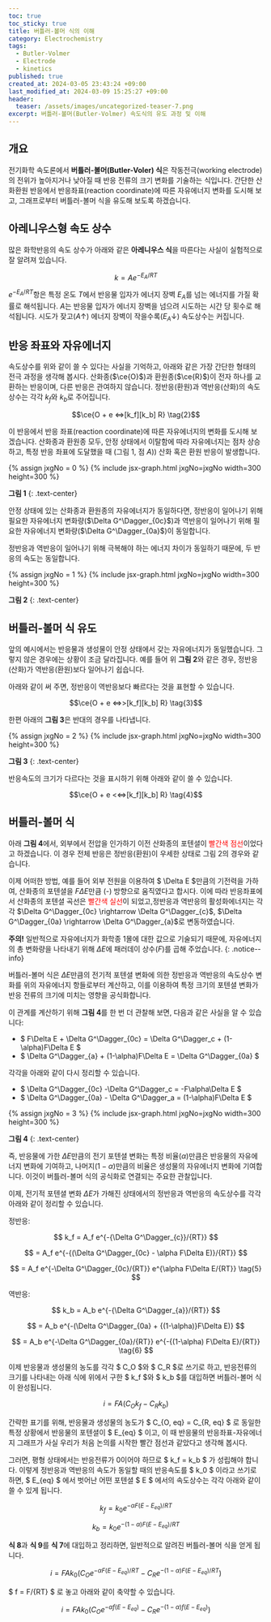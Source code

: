 ```yaml
---
toc: true
toc_sticky: true
title: 버틀러-볼머 식의 이해
category: Electrochemistry
tags:
  - Butler-Volmer
  - Electrode
  - kinetics
published: true
created_at: 2024-03-05 23:43:24 +09:00
last_modified_at: 2024-03-09 15:25:27 +09:00
header:
  teaser: /assets/images/uncategorized-teaser-7.png
excerpt: 버틀러-볼머(Butler-Volmer) 속도식의 유도 과정 및 이해
---
```


## 개요

전기화학 속도론에서 **버틀러-볼머(Butler-Voler) 식**은 작동전극(working electrode)의 전위가 높아지거나 낮아질 때 반응 전류의 크기 변화를 기술하는 식입니다.  간단한 산화환원 반응에서 반응좌표(reaction coordinate)에 따른 자유에너지 변화를 도시해 보고, 그래프로부터 버틀러-볼머 식을 유도해 보도록 하겠습니다.

## 아레니우스형 속도 상수

많은 화학반응의 속도 상수가 아래와 같은 **아레니우스 식**을 따른다는 사실이 실험적으로 잘 알려져 있습니다.

$$ k = Ae^{-E_A/RT} \tag{1}$$

$e^{-E_A/RT}$항은 특정 온도 $T$에서 반응물 입자가 에너지 장벽 $E_A$를 넘는 에너지를 가질 확률로 해석됩니다.  $A$는 반응물 입자가 에너지 장벽을 넘으려 시도하는 시간 당 횟수로 해석됩니다.  시도가 잦고($A\uparrow$) 에너지 장벽이 작을수록($E_A\downarrow$) 속도상수는 커집니다.

## 반응 좌표와 자유에너지

속도상수를 위와 같이 쓸 수 있다는 사실을 기억하고, 아래와 같은 가장 간단한 형태의 전극 과정을 생각해 봅시다.  산화종($\ce{O}$)과 환원종($\ce{R}$)이 전자 하나를 교환하는 반응이며, 다른 반응은 관여하지 않습니다.  정반응(환원)과 역반응(산화)의 속도상수는 각각 ${k_f}$와 ${k_b}$로 주어집니다.

$$\ce{O + e <=>[k_f][k_b] R} \tag{2}$$

이 반응에서 반응 좌표(reaction coordinate)에 따른 자유에너지의 변화를 도시해 보겠습니다.  산화종과 환원종 모두, 안정 상태에서 이탈함에 따라 자유에너지는 점차 상승하고, 특정 반응 좌표에 도달했을 때 (그림 1, 점 $A$)) 산화 혹은 환원 반응이 발생합니다.

{% assign jxgNo = 0 %}
{% include jsx-graph.html jxgNo=jxgNo width=300 height=300 %}

<script>
  var board = JXG.JSXGraph.initBoard('{{ "jxg" | append: jxgNo }}', {boundingbox: [-4, 4, 4, -1], axis:false, showCopyright:false, showNavigation:false});
  var gibbsO = board.create('functiongraph', [function(x){return gibbs(1.5, x+2);}, -3.5, 3.5],{name:'Gibbs', withLabel:false, strokeColor:'red'});
  var gibbsR = board.create('functiongraph', [function(x){return gibbs(1.5, -1*(x-2));}, -3.5, 3.5],{name:'Gibbs', withLabel:false, strokeColor:'blue'});
  var textR = board.create('text', [2.3, -0.5, "R"], {fontSize:16, fixed:true});
  var textO = board.create('text', [-3, -0.5, "O+e<sup>-</sup>"], {fontSize:16, fixed:true});
  var textG0c = board.create('text', [-3.7, 1, "ΔG<sup>&#8225;</sup><sub>0c</sub>"], {fontSize:16, fixed:true});
  var textG0a = board.create('text', [2.6, 1, "ΔG<sup>&#8225;</sup><sub>0a</sub>"], {fontSize:16, fixed:true});
  var p2 = board.create('point', [0, 1.91], {name: 'A', size:2, fixed:true});
  var p3 = board.create('point', [-3, 1.91], {visible:false, fixed:true});
  var p4 = board.create('point', [3, 1.91], {visible:false, fixed:true});
  var line1 = board.create('line', [p3, p4], {straightFirst:false, straightLast: false, dash:2});
  var p5 = board.create('point', [-2.5, 0], {visible:false, fixed:true});
  var p6 = board.create('point', [-2.5, 1.91], {visible:false, fixed:true});
  var line2 = board.create('arrow', [p5, p6], {straightFirst:false, straightLast: false, dash:2});
  var p7 = board.create('point', [2.5, 0], {visible:false, fixed:true});
  var p8 = board.create('point', [2.5, 1.91], {visible:false, fixed:true});
  var line3 = board.create('arrow', [p7, p8], {straightFirst:false, straightLast: false, dash:2});
</script>

**그림 1**
{: .text-center}

안정 상태에 있는 산화종과 환원종의 자유에너지가 동일하다면, 정반응이 일어나기 위해 필요한 자유에너지 변화량($\Delta G^\Dagger_{0c}$)과 역반응이 일어나기 위해 필요한 자유에너지 변화량($\Delta G^\Dagger_{0a}$)이 동일합니다.

정반응과 역반응이 일어나기 위해 극복해야 하는 에너지 차이가 동일하기 때문에, 두 반응의 속도는 동일합니다.

{% assign jxgNo = 1 %}
{% include jsx-graph.html jxgNo=jxgNo width=300 height=300 %}

<script>
  var board = JXG.JSXGraph.initBoard('{{ "jxg" | append: jxgNo }}', {boundingbox: [-4, 4, 4, -1], axis:false, showCopyright:false, showNavigation:false});
  var gibbsO = board.create('functiongraph', [function(x){return gibbs(1.5, x+2)+0.5;}, -3.5, 3.5],{name:'Gibbs', withLabel:false, strokeColor:'red'});
  var gibbsR = board.create('functiongraph', [function(x){return gibbs(1.5, -1*(x-2));}, -3.5, 3.5],{name:'Gibbs', withLabel:false, strokeColor:'blue'});
  var textR = board.create('text', [2.3, -0.5, "R"], {fontSize:16, fixed:true});
  var textO = board.create('text', [-3, -0.5, "O+e<sup>-</sup>"], {fontSize:16, fixed:true});
  var textG0c = board.create('text', [-3.7, 1, "ΔG<sup>&#8225;</sup><sub>0c</sub>"], {fontSize:16, fixed:true});
  var textG0a = board.create('text', [2.6, 1, "ΔG<sup>&#8225;</sup><sub>0a</sub>"], {fontSize:16, fixed:true});
  var p2 = board.create('point', [-0.15, 2.15], {name: 'A', size:2, fixed:true});
  var p3 = board.create('point', [-3, 2.15], {visible:false, fixed:true});
  var p4 = board.create('point', [3, 2.15], {visible:false, fixed:true});
  var line1 = board.create('line', [p3, p4], {straightFirst:false, straightLast: false, dash:2});
  var p5 = board.create('point', [-2.5, 0.5], {visible:false, fixed:true});
  var p6 = board.create('point', [-2.5, 2.15], {visible:false, fixed:true});
  var line2 = board.create('arrow', [p5, p6], {straightFirst:false, straightLast: false, dash:2});
  var p7 = board.create('point', [2.5, 0], {visible:false, fixed:true});
  var p8 = board.create('point', [2.5, 2.15], {visible:false, fixed:true});
  var line3 = board.create('arrow', [p7, p8], {straightFirst:false, straightLast: false, dash:2});
</script>

**그림 2**
{: .text-center}

## 버틀러-볼머 식 유도

앞의 예시에서는 반응물과 생성물이 안정 상태에서 갖는 자유에너지가 동일했습니다.  그렇지 않은 경우에는 상황이 조금 달라집니다.  예를 들어 위 **그림 2**와 같은 경우, 정반응(산화)가 역반응(환원)보다 일어나기 쉽습니다.

아래와 같이 써 주면, 정반응이 역반응보다 빠르다는 것을 표현할 수 있습니다.

$$\ce{O + e <=>>[k_f][k_b] R} \tag{3}$$

한편 아래의 **그림 3**은 반대의 경우를 나타냅니다.

{% assign jxgNo = 2 %}
{% include jsx-graph.html jxgNo=jxgNo width=300 height=300 %}

<script>
  var board = JXG.JSXGraph.initBoard('{{ "jxg" | append: jxgNo }}', {boundingbox: [-4, 4, 4, -1], axis:false, showCopyright:false, showNavigation:false});
  var gibbsO = board.create('functiongraph', [function(x){return gibbs(1.5, x+2);}, -3.5, 3.5],{name:'Gibbs', withLabel:false, strokeColor:'red'});
  var gibbsR = board.create('functiongraph', [function(x){return gibbs(1.5, -1*(x-2))+0.5;}, -3.5, 3.5],{name:'Gibbs', withLabel:false, strokeColor:'blue'});
  var textR = board.create('text', [2.3, -0.5, "R"], {fontSize:16, fixed:true});
  var textO = board.create('text', [-3, -0.5, "O+e<sup>-</sup>"], {fontSize:16, fixed:true});
  var textG0c = board.create('text', [-3.7, 1, "ΔG<sup>&#8225;</sup><sub>0c</sub>"], {fontSize:16, fixed:true});
  var textG0a = board.create('text', [2.6, 1, "ΔG<sup>&#8225;</sup><sub>0a</sub>"], {fontSize:16, fixed:true});
  var p2 = board.create('point', [0.15, 2.15], {name: 'A', size:2, fixed:true});
  var p3 = board.create('point', [-3, 2.15], {visible:false, fixed:true});
  var p4 = board.create('point', [3, 2.15], {visible:false, fixed:true});
  var line1 = board.create('line', [p3, p4], {straightFirst:false, straightLast: false, dash:2});
  var p5 = board.create('point', [-2.5, 0], {visible:false, fixed:true});
  var p6 = board.create('point', [-2.5, 2.15], {visible:false, fixed:true});
  var line2 = board.create('arrow', [p5, p6], {straightFirst:false, straightLast: false, dash:2});
  var p7 = board.create('point', [2.5, 0.5], {visible:false, fixed:true});
  var p8 = board.create('point', [2.5, 2.15], {visible:false, fixed:true});
  var line3 = board.create('arrow', [p7, p8], {straightFirst:false, straightLast: false, dash:2});
</script>

**그림 3**
{: .text-center}

반응속도의 크기가 다르다는 것을 표시하기 위해 아래와 같이 쓸 수 있습니다.

$$\ce{O + e <<=>[k_f][k_b] R} \tag{4}$$

## 버틀러-볼머 식

아래 **그림 4**에서, 외부에서 전압을 인가하기 이전 산화종의 포텐셜이 <font color='red'>빨간색 점선</font>이었다고 하겠습니다.  이 경우 전체 반응은 정반응(환원)이 우세한 상태로 그림 2의 경우와 같습니다.

이제 어떠한 방법, 예를 들어 외부 전원을 이용하여 $ \Delta E $만큼의 기전력을 가하여, 산화종의 포텐셜을 $F\Delta E$만큼 (-) 방향으로 움직였다고 합시다.  이에 따라 반응좌표에서 산화종의 포텐셜 곡선은 <font color='red'>빨간색 실선</font>이 되었고,정반응과 역반응의 활성화에너지는 각각 $\Delta G^\Dagger_{0c} \rightarrow \Delta G^\Dagger_{c}$, $\Delta G^\Dagger_{0a} \rightarrow \Delta G^\Dagger_{a}$로 변동하였습니다.

**주의!**  일반적으로 자유에너지가 화학종 1몰에 대한 값으로 기술되기 때문에, 자유에너지의 총 변화량을 나타내기 위해 $\Delta E$에 패러데이 상수($F$)를 곱해 주었습니다.
{: .notice--info}

버틀러-볼머 식은 $\Delta E$만큼의 전기적 포텐셜 변화에 의한 정반응과 역반응의 속도상수 변화를 위의 자유에너지 항들로부터 계산하고, 이를 이용하여 특정 크기의 포텐셜 변화가 반응 전류의 크기에 미치는 영향을 공식화합니다.

이 관계를 계산하기 위해 **그림 4**를 한 번 더 관찰해 보면, 다음과 같은 사실을 알 수 있습니다:

- $ F\Delta E + \Delta G^\Dagger_{0c} = \Delta G^\Dagger_c + (1-\alpha)F\Delta E $
- $ \Delta G^\Dagger_{a} + (1-\alpha)F\Delta E =  \Delta G^\Dagger_{0a} $

각각을 아래와 같이 다시 정리할 수 있습니다.

- $ \Delta G^\Dagger_{0c} -\Delta G^\Dagger_c = -F\alpha\Delta E  $
- $ \Delta G^\Dagger_{0a} - \Delta G^\Dagger_a = (1-\alpha)F\Delta E $

{% assign jxgNo = 3 %}
{% include jsx-graph.html jxgNo=jxgNo width=300 height=300 %}

<script>
  var board = JXG.JSXGraph.initBoard('{{ "jxg" | append: jxgNo }}', {boundingbox: [-4, 4, 4, -1], axis:false, showCopyright:false, showNavigation:false});
  var textR = board.create('text', [2.3, -0.5, "R"], {fontSize:16, fixed:true});
  var textO = board.create('text', [-3, -0.5, "O+e<sup>-</sup>"], {fontSize:16, fixed:true});
  var graph1 = board.create('functiongraph', [function(x){return gibbs(1.5, x+2);}, -3.5, 3.5],{name:'Gibbs', withLabel:false, strokeColor:'red'});
  var graph2 = board.create('functiongraph', [function(x){return gibbs(1.5, x+2)+1;}, -3.5, 3.5],{name:'Gibbs', withLabel:false, strokeColor:'red', dash:2});
  var graph3 = board.create('functiongraph', [function(x){return gibbs(1.5, -1*(x-2));}, -3.5, 3.5],{name:'Gibbs', withLabel:false, strokeColor:'blue'}); 
  var line1 = board.create('line', [[-3.5, 2.38], [3.5, 2.38]], {straightFirst:false, straightLast: false, strokeWidth:1, dash:2})
  var line2 = board.create('line', [[-2.4, 1.88], [2.4, 1.88]], {straightFirst:false, straightLast: false, strokeWidth:1,  dash:2})
  var line3 = board.create('line', [[-1.5, 1.38], [1.5, 1.38]], {straightFirst:false, straightLast: false, strokeWidth:1,  dash:2})
  var arrow1 = board.create('arrow', [[-2.8, 1], [-2.8, 2.38]], {fixed:true, strokeWidth:1});
  var textG0c = board.create('text', [-3.95, 1.5, "ΔG<sup>&#8225;</sup><sub>0c</sub>"], {fontSize:16, fixed:true});
  var arrow2 = board.create('arrow', [[-2.2, 0], [-2.2, 1.88]], {fixed:true, strokeWidth:1});
  var textGc = board.create('text', [-3.2, 0.3, "ΔG<sup>&#8225;</sup><sub>c</sub>"], {fontSize:16, fixed:true});
  var arrow3 = board.create('arrow', [[2.6, 0], [2.6, 2.38]], {fixed:true, strokeWidth:1});
  var textG0a = board.create('text', [2.65, 1.5, "ΔG<sup>&#8225;</sup><sub>0a</sub>"], {fontSize:16, fixed:true});
  var arrow4 = board.create('arrow', [[2.2, 0], [2.2, 1.88]], {fixed:true, strokeWidth:1});
  var textGa = board.create('text', [1.2, 1, "ΔG<sup>&#8225;</sup><sub>a</sub>"], {fontSize:16, fixed:true});
  var arrow5 = board.create('arrow', [[-0.34, 2.39], [-0.34, 1.39]], {fixed:true, strokeColor:'red', strokeWidth:2});
  var textDeltaE = board.create('text', [-0.22, 1.1, "FΔE"], {color: 'red', fontSize:16, fixed:true});
  var points1 = [[0,1.38],[0,1.88],[2.2,1.88],[2.2,1.38]];
  var poly1 = board.create('polygon', points1, {color:'pink', hasInnerPoints:true, withLines:false, vertices:{visible:false}});
  var points2 = [[0,1.88],[0,2.38],[2.2,2.38],[2.2,1.88]];
  var poly2 = board.create('polygon', points2, {hasInnerPoints:true, withLines:false, vertices:{visible:false}});
  var textAlpha = board.create('text', [0.4, 2.13, "(1-α)FΔE"], {fontSize:16, fixed:true});
  var textOneMinusAlpha = board.create('text', [0.4, 1.64, "αFΔE"], {fontSize:16, fixed:true});
  // var p1 = board.create('point', [-2.8, 1]);
</script>

**그림 4**
{: .text-center}

즉, 반응물에 가한 $\Delta E$만큼의 전기 포텐셜 변화는 특정 비율($\alpha$)만큼은 반응물의 자유에너지 변화에 기여하고, 나머지($1-\alpha$)만큼의 비율은 생성물의 자유에너지 변화에 기여합니다. 이것이 버틀러-볼머 식의 공식화로 연결되는 주요한 관찰입니다.

이제, 전기적 포텐셜 변화 $\Delta E$가 가해진 상태에서의 정반응과 역반응의 속도상수를 각각 아래와 같이 정리할 수 있습니다.

정반응:

$$ k_f = A_f e^{-{\Delta G^\Dagger_{c}}/{RT}} $$

$$ = A_f e^{-{(\Delta G^\Dagger_{0c} - \alpha F\Delta E)}/{RT}} $$

$$ = A_f e^{-\Delta G^\Dagger_{0c}/{RT}} e^{\alpha F\Delta E/{RT}} \tag{5} $$

역반응:

$$ k_b = A_b e^{-{\Delta G^\Dagger_{a}}/{RT}} $$

$$ = A_b e^{-(\Delta G^\Dagger_{0a} + {(1-\alpha)}F\Delta E)} $$

$$ = A_b e^{-\Delta G^\Dagger_{0a}/{RT}} e^{-{(1-\alpha) F\Delta E}/{RT}} \tag{6} $$

이제 반응물과 생성물의 농도를 각각 $ C_O $와 $ C_R $로 쓰기로 하고, 반응전류의 크기를 나타내는 아래 식에 위에서 구한 $ k_f $와 $ k_b $를 대입하면 버틀러-볼머 식이 완성됩니다.

$$ i = FA({C_O}{k_f}-{C_R}{k_b}) \tag{7} $$

간략한 표기를 위해, 반응물과 생성물의 농도가 $ C_{O, eq} = C_{R, eq} $ 로 동일한 특정 상황에서 반응물의 포텐셜이 $ E_{eq} $ 이고, 이 때 반응물의 반응좌표-자유에너지 그래프가 사실 우리가 처음 논의를 시작한 빨간 점선과 같았다고 생각해 봅시다.

그러면, 평형 상태에서는 반응전류가 0이어야 하므로 $ k_f = k_b $ 가 성립해야 합니다.  이렇게 정반응과 역반응의 속도가 동일할 때의 반응속도를 $ k_0 $ 이라고 쓰기로 하면, $ E_{eq} $ 에서 벗어난 어떤 포텐셜 $ E $ 에서의 속도상수는 각각 아래와 같이 쓸 수 있게 됩니다.

$$ k_f = k_0 e^{-{\alpha F(E-E_{eq})}/{RT}} \tag{8} $$

$$ k_b = k_0 e^{-{(1-\alpha) F(E-E_{eq})}/{RT}} \tag{9} $$

**식 8**과 **식 9**를 **식 7**에 대입하고 정리하면, 일반적으로 알려진 버틀러-볼머 식을 얻게 됩니다.

$$ i = FAk_0(C_O e^{-{\alpha F(E-E_{eq})}/{RT}} - C_R e^{-{(1-\alpha) F(E- E_{eq})}/{RT}}) \tag{10} $$

$ f = F/{RT} $ 로 놓고 아래와 같이 축약할 수 있습니다. 

$$ i = FAk_0(C_O e^{-\alpha f(E-E_{eq})} - C_R e^{-(1-\alpha) f(E- E_{eq})}) \tag{11} $$
